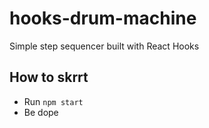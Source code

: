 # hooks-drum-machine

Simple step sequencer built with React Hooks

## How to skrrt

- Run `npm start`
- Be dope
